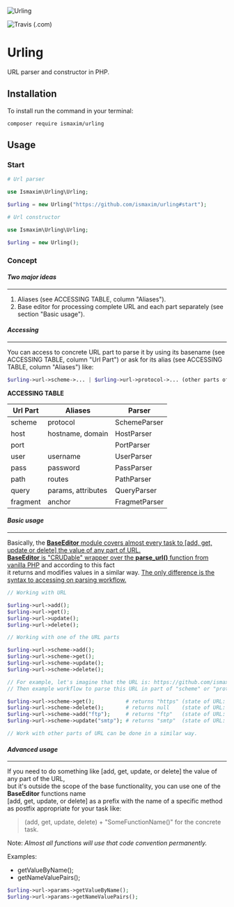 ![Urling](https://raw.githubusercontent.com/ismaxim/urling/labyou/task-13-add-hero-image-to-readme/assets/hero-image.png "Urling - url parser & constructor")

![Travis (.com)](https://img.shields.io/travis/com/ismaxim/urling?style=for-the-badge)

# __Urling__

URL parser and constructor in PHP.

## Installation

To install run the command in your terminal:

```shell
composer require ismaxim/urling
```

## Usage

### Start

```php
# Url parser

use Ismaxim\Urling\Urling;

$urling = new Urling("https://github.com/ismaxim/urling#start");
```

```php
# Url constructor

use Ismaxim\Urling\Urling;

$urling = new Urling();
```

### Concept

#### *__Two major ideas__*

***

1. Aliases (see ACCESSING TABLE, column "Aliases").
2. Base editor for processing complete URL and each part separately (see section "Basic usage").

#### *__Accessing__*

***

You can access to concrete URL part to parse it by using its basename (see ACCESSING TABLE, column "Url Part") or ask for its alias (see ACCESSING TABLE, column "Aliases") like: 

```php
$urling->url->scheme->... | $urling->url->protocol->... (other parts of url in a similar way).
```
__ACCESSING TABLE__

| Url Part      | Aliases            | Parser        |
| ------------- | ------------------ | ------------- |
| scheme        | protocol           | SchemeParser  |
| host          | hostname, domain   | HostParser    |
| port          |                    | PortParser    |
| user          | username           | UserParser    |
| pass          | password           | PassParser    |
| path          | routes             | PathParser    |
| query         | params, attributes | QueryParser   |
| fragment      | anchor             | FragmetParser |

#### *__Basic usage__*

***

Basically, the <u>__BaseEditor__ module covers almost every task to [add, get, update or delete] the value of any part of URL.</u>  
<u>__BaseEditor__ is "CRUDable" wrapper over the __parse_url()__ function from vanilla PHP</u> and according to this fact  
it returns and modifies values in a similar way. <u>The only difference is the syntax to accessing on parsing workflow.</u>    

```php
// Working with URL

$urling->url->add();
$urling->url->get();
$urling->url->update();
$urling->url->delete();

// Working with one of the URL parts

$urling->url->scheme->add();
$urling->url->scheme->get();
$urling->url->scheme->update();
$urling->url->scheme->delete();

// For example, let's imagine that the URL is: https://github.com/ismaxim/urling#basic-usage
// Then example workflow to parse this URL in part of "scheme" or "protocol" (see ACCESSING TABLE, column "Aliases") will seem to this:

$urling->url->scheme->get();          # returns "https" (state of URL: https://github.com/ismaxim/urling#basic-usage)
$urling->url->scheme->delete();       # returns null    (state of URL: github.com/ismaxim/urling#basic-usage)
$urling->url->scheme->add("ftp");     # returns "ftp"   (state of URL: ftp://github.com/ismaxim/urling#basic-usage)
$urling->url->scheme->update("smtp"); # returns "smtp"  (state of URL: smtp://github.com/ismaxim/urling#basic-usage)

// Work with other parts of URL can be done in a similar way.
```

#### *__Advanced usage__*

***

If you need to do something like [add, get, update, or delete] the value of any part of the URL,  
but it's outside the scope of the base functionality, you can use one of the __BaseEditor__ functions name  
[add, get, update, or delete] as a prefix with the name of a specific method as postfix appropriate for your task like:
> (add, get, update, delete) + "SomeFunctionName()" for the concrete task.

Note: *Almost all functions will use that code convention permanently.*

Examples:  
- getValueByName();
- getNameValuePairs();

```php
$urling->url->params->getValueByName();
$urling->url->params->getNameValuePairs();
```

